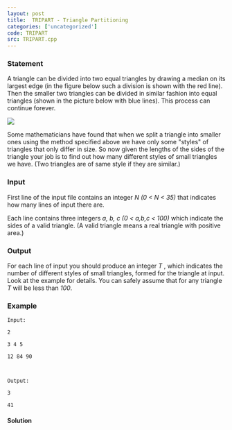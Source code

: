 ```yaml
---
layout: post
title:  TRIPART - Triangle Partitioning
categories: ['uncategorized']
code: TRIPART
src: TRIPART.cpp
---
```


### **Statement**

A triangle can be divided into two equal triangles by drawing a median on its
largest edge (in the figure below such a division is shown with the red line).
Then the smaller two triangles can be divided in similar fashion into equal
triangles (shown in the picture below with blue lines). This process can
continue forever.

![](/content/thanhvy:tripart.jpg)

Some mathematicians have found that when we split a triangle into smaller ones
using the method specified above we have only some "styles" of triangles that
only differ in size. So now given the lengths of the sides of the triangle
your job is to find out how many different styles of small triangles we have.
(Two triangles are of same style if they are similar.)

### Input

First line of the input file contains an integer _N (0 < N < 35)_ that
indicates how many lines of input there are.

Each line contains three integers _a, b, c (0 < a,b,c < 100)_ which indicate
the sides of a valid triangle. (A valid triangle means a real triangle with
positive area.)

### Output

For each line of input you should produce an integer _T_ , which indicates the
number of different styles of small triangles, formed for the triangle at
input. Look at the example for details. You can safely assume that for any
triangle _T_ will be less than _100_.

### Example

    
    
    Input:
    2
    3 4 5
    12 84 90
    
    Output:
    3
    41
    



#### **Solution**



